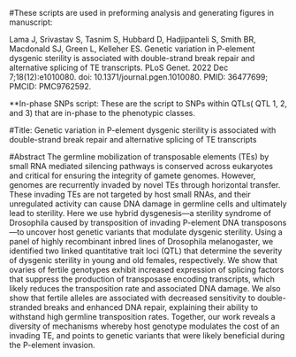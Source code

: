 #These scripts are used in preforming analysis and generating figures in manuscript:

Lama J, Srivastav S, Tasnim S, Hubbard D, Hadjipanteli S, Smith BR, Macdonald SJ, Green L, Kelleher ES. Genetic variation in P-element dysgenic sterility is associated with double-strand break repair and alternative splicing of TE transcripts. PLoS Genet. 2022 Dec 7;18(12):e1010080. doi: 10.1371/journal.pgen.1010080. PMID: 36477699; PMCID: PMC9762592.


**In-phase SNPs script: These are the script to SNPs within QTLs( QTL 1, 2, and 3) that are in-phase to the phenotypic classes.


#Title: Genetic variation in P-element dysgenic sterility is associated with double-strand break repair and alternative splicing of TE transcripts

#Abstract The germline mobilization of transposable elements (TEs) by small RNA mediated silencing pathways is conserved across eukaryotes and critical for ensuring the integrity of gamete genomes. However, genomes are recurrently invaded by novel TEs through horizontal transfer. These invading TEs are not targeted by host small RNAs, and their unregulated activity can cause DNA damage in germline cells and ultimately lead to sterility. Here we use hybrid dysgenesis—a sterility syndrome of Drosophila caused by transposition of invading P-element DNA transposons—to uncover host genetic variants that modulate dysgenic sterility. Using a panel of highly recombinant inbred lines of Drosophila melanogaster, we identified two linked quantitative trait loci (QTL) that determine the severity of dysgenic sterility in young and old females, respectively. We show that ovaries of fertile genotypes exhibit increased expression of splicing factors that suppress the production of transposase encoding transcripts, which likely reduces the transposition rate and associated DNA damage. We also show that fertile alleles are associated with decreased sensitivity to double-stranded breaks and enhanced DNA repair, explaining their ability to withstand high germline transposition rates. Together, our work reveals a diversity of mechanisms whereby host genotype modulates the cost of an invading TE, and points to genetic variants that were likely beneficial during the P-element invasion.

